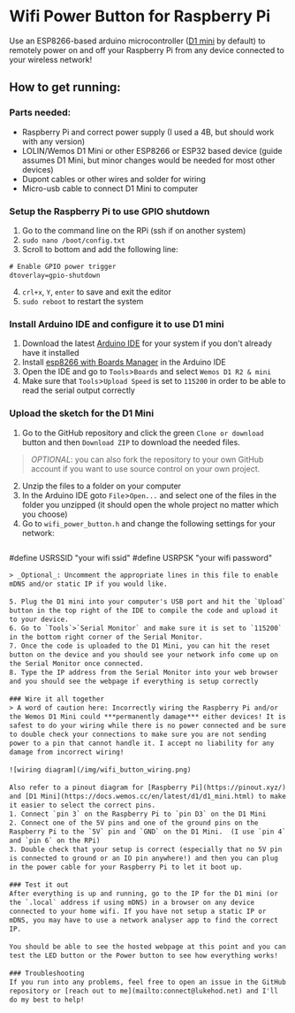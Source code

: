 # Wifi Power Button for Raspberry Pi
Use an ESP8266-based arduino microcontroller ([D1 mini](https://docs.wemos.cc/en/latest/d1/d1_mini.html) by default) to remotely power on and off your Raspberry Pi from any device connected to your wireless network!

## How to get running:

### Parts needed:
* Raspberry Pi and correct power supply (I used a 4B, but should work with any version)
* LOLIN/Wemos D1 Mini or other ESP8266 or ESP32 based device (guide assumes D1 Mini, but minor changes would be needed for most other devices)
* Dupont cables or other wires and solder for wiring
* Micro-usb cable to connect D1 Mini to computer


### Setup the Raspberry Pi to use GPIO shutdown
1. Go to the command line on the RPi (ssh if on another system)
2. `sudo nano /boot/config.txt`
3. Scroll to bottom and add the following line:
  ```
  # Enable GPIO power trigger
  dtoverlay=gpio-shutdown
  ```
4. `crl+x`, `Y`, `enter` to save and exit the editor
5. `sudo reboot` to restart the system

### Install Arduino IDE and configure it to use D1 mini
1. Download the latest [Arduino IDE](https://www.arduino.cc/en/main/software) for your system if you don't already have it installed
2. Install [esp8266 with Boards Manager](https://github.com/esp8266/Arduino#installing-with-boards-manager) in the Arduino IDE
3. Open the IDE and go to `Tools`>`Boards` and select `Wemos D1 R2 & mini`
4. Make sure that `Tools`>`Upload Speed` is set to `115200` in order to be able to read the serial output correctly

### Upload the sketch for the D1 Mini

1. Go to the GitHub repository and click the green `Clone or download` button and then `Download ZIP` to download the needed files.

  > _OPTIONAL_: you can also fork the repository to your own GitHub account if you want to use source control on your own project.

2. Unzip the files to a folder on your computer
3. In the Arduino IDE goto `File`>`Open...` and select one of the files in the folder you unzipped (it should open the whole project no matter which you choose)
4. Go to `wifi_power_button.h` and change the following settings for your network:
   ```
  #define USRSSID  "your wifi ssid"
  #define USRPSK   "your wifi password"
  ```
  > _Optional_: Uncomment the appropriate lines in this file to enable mDNS and/or static IP if you would like.

5. Plug the D1 mini into your computer's USB port and hit the `Upload` button in the top right of the IDE to compile the code and upload it to your device.
6. Go to `Tools`>`Serial Monitor` and make sure it is set to `115200` in the bottom right corner of the Serial Monitor.
7. Once the code is uploaded to the D1 Mini, you can hit the reset button on the device and you should see your network info come up on the Serial Monitor once connected.
8. Type the IP address from the Serial Monitor into your web browser and you should see the webpage if everything is setup correctly

### Wire it all together
> A word of caution here: Incorrectly wiring the Raspberry Pi and/or the Wemos D1 Mini could ***permanently damage*** either devices! It is safest to do your wiring while there is no power connected and be sure to double check your connections to make sure you are not sending power to a pin that cannot handle it. I accept no liability for any damage from incorrect wiring!

![wiring diagram](/img/wifi_button_wiring.png)

Also refer to a pinout diagram for [Raspberry Pi](https://pinout.xyz/) and [D1 Mini](https://docs.wemos.cc/en/latest/d1/d1_mini.html) to make it easier to select the correct pins.
1. Connect `pin 3` on the Raspberry Pi to `pin D3` on the D1 Mini
2. Connect one of the 5V pins and one of the ground pins on the Raspberry Pi to the `5V` pin and `GND` on the D1 Mini.  (I use `pin 4` and `pin 6` on the RPi)
3. Double check that your setup is correct (especially that no 5V pin is connected to ground or an IO pin anywhere!) and then you can plug in the power cable for your Raspberry Pi to let it boot up.

### Test it out
After everything is up and running, go to the IP for the D1 mini (or the `.local` address if using mDNS) in a browser on any device connected to your home wifi. If you have not setup a static IP or mDNS, you may have to use a network analyser app to find the correct IP.

You should be able to see the hosted webpage at this point and you can test the LED button or the Power button to see how everything works!

### Troubleshooting
If you run into any problems, feel free to open an issue in the GitHub repository or [reach out to me](mailto:connect@lukehod.net) and I'll do my best to help!
